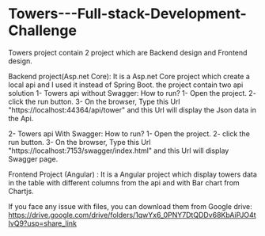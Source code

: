 # Towers---Full-stack-Development-Challenge

Towers project contain 2 project which are Backend design and Frontend design.

Backend project(Asp.net Core):
It is a Asp.net Core project which create a local api and I used it instead of Spring Boot.
the project contain two api solution 
1- Towers api without Swagger:
  How to run?
  1- Open the project.
  2- click the run button.
  3- On the browser, Type this Url "https://localhost:44364/api/tower" and this Url will display the Json data in the Api.
  
2- Towers api With Swagger:
  How to run?
  1- Open the project.
  2- click the run button.
  3- On the browser, Type this Url "https://localhost:7153/swagger/index.html" and this Url will display Swagger page.

Frontend Project (Angular) :
 It is a Angular project which display towers data in the table with different columns from the api and with Bar chart from Chartjs.
 
 
 If you face any issue with files, you can download them from Google drive:
 https://drive.google.com/drive/folders/1qwYx6_0PNY7DtQDDv68KbAiPJO4tIvQ9?usp=share_link
